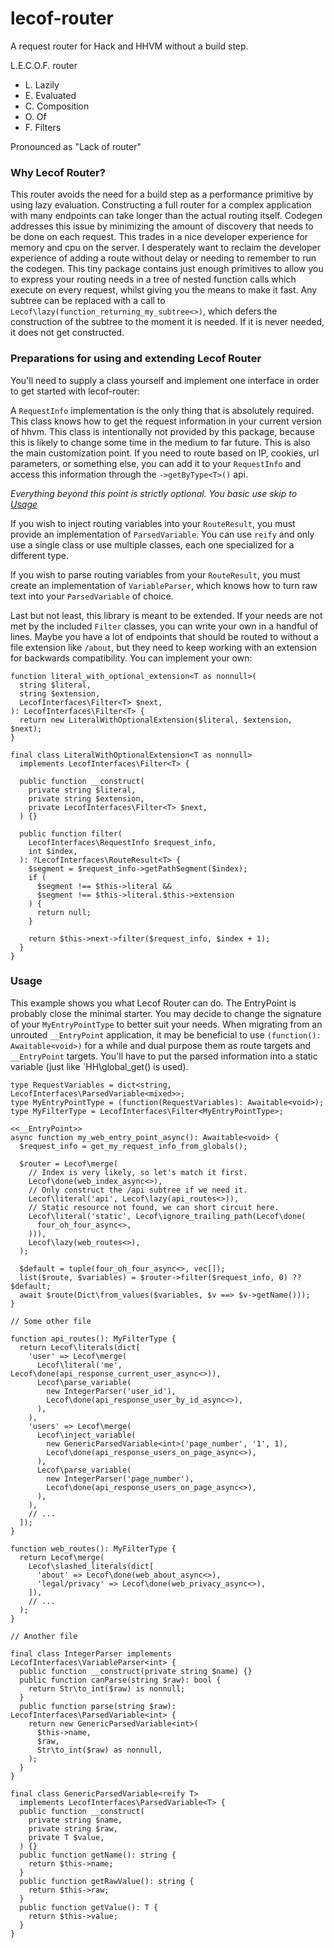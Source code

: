 # lecof-router

A request router for Hack and HHVM without a build step.

L.E.C.O.F. router
 - L. Lazily
 - E. Evaluated 
 - C. Composition 
 - O. Of
 - F. Filters

Pronounced as "Lack of router"

### Why Lecof Router?

This router avoids the need for a build step as a performance primitive by
using lazy evaluation. Constructing a full router for a complex application with
many endpoints can take longer than the actual routing itself. Codegen addresses
this issue by minimizing the amount of discovery that needs to be done on each
request. This trades in a nice developer experience for memory and cpu on the
server. I desperately want to reclaim the developer experience of adding a route
without delay or needing to remember to run the codegen. This tiny package
contains just enough primitives to allow you to express your routing needs in a
tree of nested function calls which execute on every request, whilst giving you
the means to make it fast. Any subtree can be replaced with a call to
`Lecof\lazy(function_returning_my_subtree<>)`, which defers the construction of
the subtree to the moment it is needed. If it is never needed, it does not get
constructed.

### Preparations for using and extending Lecof Router

You'll need to supply a class yourself and implement one interface in order to
get started with lecof-router:

A `RequestInfo` implementation is the only thing that is absolutely required.
This class knows how to get the request information in your current version of
hhvm. This class is intentionally not provided by this package, because this
is likely to change some time in the medium to far future. This is also the main
customization point. If you need to route based on IP, cookies, url parameters,
or something else, you can add it to your `RequestInfo` and access this
information through the `->getByType<T>()` api.

_Everything beyond this point is strictly optional. You basic use skip to [Usage](#Usage)_

If you wish to inject routing variables into your `RouteResult`, you must
provide an implementation of `ParsedVariable`. You can use `reify` and only use
a single class or use multiple classes, each one specialized for a different
type.

If you wish to parse routing variables from your `RouteResult`, you must
create an implementation of `VariableParser`, which knows how to turn raw text
into your `ParsedVariable` of choice.

Last but not least, this library is meant to be extended. If your needs are not
met by the included `Filter` classes, you can write your own in a handful of
lines. Maybe you have a lot of endpoints that should be routed to without a file
extension like `/about`, but they need to keep working with an extension for
backwards compatibility. You can implement your own:

```HACK
function literal_with_optional_extension<T as nonnull>(
  string $literal,
  string $extension,
  LecofInterfaces\Filter<T> $next,
): LecofInterfaces\Filter<T> {
  return new LiteralWithOptionalExtension($literal, $extension, $next);
}

final class LiteralWithOptionalExtension<T as nonnull>
  implements LecofInterfaces\Filter<T> {

  public function __construct(
    private string $literal,
    private string $extension,
    private LecofInterfaces\Filter<T> $next,
  ) {}

  public function filter(
    LecofInterfaces\RequestInfo $request_info,
    int $index,
  ): ?LecofInterfaces\RouteResult<T> {
    $segment = $request_info->getPathSegment($index);
    if (
      $segment !== $this->literal &&
      $segment !== $this->literal.$this->extension
    ) {
      return null;
    }

    return $this->next->filter($request_info, $index + 1);
  }
}
```

### Usage

This example shows you what Lecof Router can do. The EntryPoint is probably
close the minimal starter. You may decide to change the signature of your
`MyEntryPointType` to better suit your needs. When migrating from an unrouted
`__EntryPoint` application, it may be beneficial to use
`(function(): Awaitable<void>)` for a while and dual purpose them as route
targets and `__EntryPoint` targets. You'll have to put the parsed information
into a static variable (just like `HH\\global_get() is used).

```HACK
type RequestVariables = dict<string, LecofInterfaces\ParsedVariable<mixed>>;
type MyEntryPointType = (function(RequestVariables): Awaitable<void>);
type MyFilterType = LecofInterfaces\Filter<MyEntryPointType>;

<<__EntryPoint>>
async function my_web_entry_point_async(): Awaitable<void> {
  $request_info = get_my_request_info_from_globals();

  $router = Lecof\merge(
    // Index is very likely, so let's match it first.
    Lecof\done(web_index_async<>),
    // Only construct the /api subtree if we need it.
    Lecof\literal('api', Lecof\lazy(api_routes<>)),
    // Static resource not found, we can short circuit here.
    Lecof\literal('static', Lecof\ignore_trailing_path(Lecof\done(
      four_oh_four_async<>,
    ))),
    Lecof\lazy(web_routes<>),
  );

  $default = tuple(four_oh_four_async<>, vec[]);
  list($route, $variables) = $router->filter($request_info, 0) ?? $default;
  await $route(Dict\from_values($variables, $v ==> $v->getName()));
}

// Some other file

function api_routes(): MyFilterType {
  return Lecof\literals(dict[
    'user' => Lecof\merge(
      Lecof\literal('me', Lecof\done(api_response_current_user_async<>)),
      Lecof\parse_variable(
        new IntegerParser('user_id'),
        Lecof\done(api_response_user_by_id_async<>),
      ),
    ),
    'users' => Lecof\merge(
      Lecof\inject_variable(
        new GenericParsedVariable<int>('page_number', '1', 1),
        Lecof\done(api_response_users_on_page_async<>),
      ),
      Lecof\parse_variable(
        new IntegerParser('page_number'),
        Lecof\done(api_response_users_on_page_async<>),
      ),
    ),
    // ...
  ]);
}

function web_routes(): MyFilterType {
  return Lecof\merge(
    Lecof\slashed_literals(dict[
      'about' => Lecof\done(web_about_async<>),
      'legal/privacy' => Lecof\done(web_privacy_async<>),
    ]),
    // ...
  );
}

// Another file

final class IntegerParser implements LecofInterfaces\VariableParser<int> {
  public function __construct(private string $name) {}
  public function canParse(string $raw): bool {
    return Str\to_int($raw) is nonnull;
  }
  public function parse(string $raw): LecofInterfaces\ParsedVariable<int> {
    return new GenericParsedVariable<int>(
      $this->name,
      $raw,
      Str\to_int($raw) as nonnull,
    );
  }
}

final class GenericParsedVariable<reify T>
  implements LecofInterfaces\ParsedVariable<T> {
  public function __construct(
    private string $name,
    private string $raw,
    private T $value,
  ) {}
  public function getName(): string {
    return $this->name;
  }
  public function getRawValue(): string {
    return $this->raw;
  }
  public function getValue(): T {
    return $this->value;
  }
}
```
